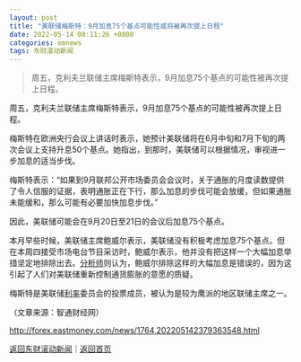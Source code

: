 ```yaml
---
layout: post
title: "美联储梅斯特：9月加息75个基点可能性或将被再次提上日程"
date: 2022-05-14 08:11:26 +0800
categories: emnews
tags: 东财滚动新闻
---
```

> 周五，克利夫兰联储主席梅斯特表示，9月加息75个基点的可能性被再次提上日程。

<p>周五，克利夫兰联储主席梅斯特表示，9月加息75个基点的可能性被再次提上日程。</p><p>梅斯特在欧洲央行会议上讲话时表示，她预计美联储将在6月中旬和7月下旬的两次会议上支持升息50个基点。她指出，到那时，美联储可以根据情况，审视进一步加息的适当步伐。</p><p>梅斯特表示：“如果到9月联邦公开市场委员会会议时，关于通胀的月度读数提供了令人信服的证据，表明通胀正在下行，那么加息的步伐可能会放缓，但如果通胀未能缓和，那么可能有必要加快加息步伐。”</p><p>因此，美联储可能会在9月20日至21日的会议后加息75个基点。</p><p>本月早些时候，美联储主席鲍威尔表示，美联储没有积极考虑加息75个基点。但在本周四接受市场电台节目采访时，鲍威尔表示，他并没有把这样一个大幅加息举措坚定地排除出去。<span id="Info.3224"><a href="http://data.eastmoney.com/invest/invest/default.html" class="infokey">分析师</a></span>则认为，鲍威尔排除这样的大幅加息是错误的，因为这引起了人们对美联储重新控制通货膨胀的意愿的质疑。</p><p>梅斯特是美联储<span id="Info.344"><a href="http://data.eastmoney.com/cjsj/yhll.html" class="infokey">利率</a></span>委员会的投票成员，被认为是较为鹰派的地区联储主席之一。</p><p class="em_media">（文章来源：智通财经网）</p>

<http://forex.eastmoney.com/news/1764,202205142379363548.html>

[返回东财滚动新闻](//finews.withounder.com/emnews/)｜[返回首页](//finews.withounder.com/)